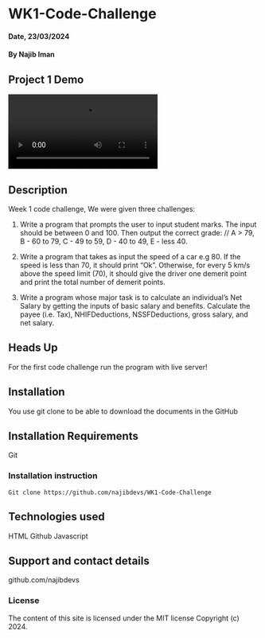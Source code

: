 # WK1-Code-Challenge

#### Date, 23/03/2024

#### By Najib Iman

## Project 1 Demo
![Project 1](wk1.mov)

## Description
Week 1 code challenge, We were given three challenges:
1. Write a program that prompts the user to input student marks. The input should be between 0 and 100. Then output the correct grade: 
// A > 79, B - 60 to 79, C -  49 to 59, D - 40 to 49, E - less 40.

2. Write a program that takes as input the speed of a car e.g 80. If the speed is less than 70, it should print “Ok”. Otherwise, for every 5 km/s above the speed limit (70), it should give the driver one demerit point and print the total number of demerit points.

3. Write a program whose major task is to calculate an individual’s Net Salary by getting the inputs of basic salary and benefits. Calculate the payee (i.e. Tax), NHIFDeductions, NSSFDeductions, gross salary, and net salary. 

## Heads Up
For the first code challenge run the program with live server!

## Installation
You use git clone to be able to download the documents in the GitHub

## Installation Requirements
Git

### Installation instruction
```
Git clone https://github.com/najibdevs/WK1-Code-Challenge

```

## Technologies used
HTML
Github
Javascript

## Support and contact details
github.com/najibdevs

### License
The content of this site is licensed under the MIT license
Copyright (c) 2024.

